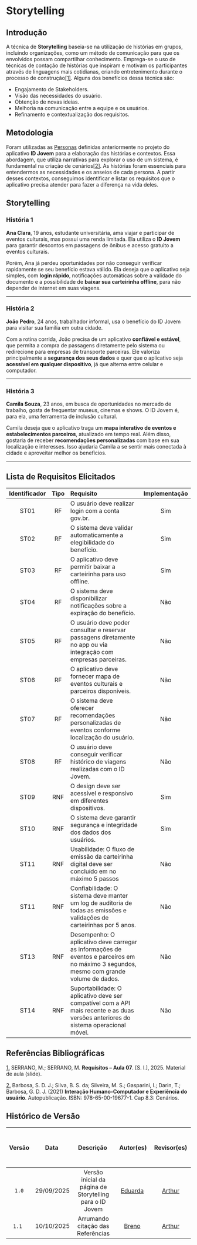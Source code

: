 # Storytelling

## Introdução

A técnica de **Storytelling** baseia-se na utilização de histórias em grupos, incluindo organizações, como um método de comunicação para que os envolvidos possam compartilhar conhecimento. Emprega-se o uso de técnicas de contação de histórias que inspiram e motivam os participantes através de linguagens mais cotidianas, criando entretenimento durante o processo de construção<a id="anchor_1" href="#QT1">[1]</a>. Alguns dos benefícios dessa técnica são:

* Engajamento de Stakeholders.
* Visão das necessidades do usuário.
* Obtenção de novas ideias.
* Melhoria na comunicação entre a equipe e os usuários.
* Refinamento e contextualização dos requisitos.

## Metodologia

Foram utilizadas as [Personas](./Definicao_de_Personas.md) definidas anteriormente no projeto do aplicativo **ID Jovem** para a elaboração das histórias e contextos. Essa abordagem, que utiliza narrativas para explorar o uso de um sistema, é fundamental na criação de cenários<a id="anchor_2" href="#QT2">[2]</a>. As histórias foram essenciais para entendermos as necessidades e os anseios de cada persona. A partir desses contextos, conseguimos identificar e listar os requisitos que o aplicativo precisa atender para fazer a diferença na vida deles.

## Storytelling

### História 1

**Ana Clara**, 19 anos, estudante universitária, ama viajar e participar de eventos culturais, mas possui uma renda limitada.
Ela utiliza o **ID Jovem** para garantir descontos em passagens de ônibus e acesso gratuito a eventos culturais.

Porém, Ana já perdeu oportunidades por não conseguir verificar rapidamente se seu benefício estava válido.
Ela deseja que o aplicativo seja simples, com **login rápido**, notificações automáticas sobre a validade do documento e a possibilidade de **baixar sua carteirinha offline**, para não depender de internet em suas viagens.

---

### História 2

**João Pedro**, 24 anos, trabalhador informal, usa o benefício do ID Jovem para visitar sua família em outra cidade.

Com a rotina corrida, João precisa de um aplicativo **confiável e estável**, que permita a compra de passagens diretamente pelo sistema ou redirecione para empresas de transporte parceiras.
Ele valoriza principalmente a **segurança dos seus dados** e quer que o aplicativo seja **acessível em qualquer dispositivo**, já que alterna entre celular e computador.

---

### História 3

**Camila Souza**, 23 anos, em busca de oportunidades no mercado de trabalho, gosta de frequentar museus, cinemas e shows.
O ID Jovem é, para ela, uma ferramenta de inclusão cultural.

Camila deseja que o aplicativo traga um **mapa interativo de eventos e estabelecimentos parceiros**, atualizado em tempo real. Além disso, gostaria de receber **recomendações personalizadas** com base em sua localização e interesses.
Isso ajudaria Camila a se sentir mais conectada à cidade e aproveitar melhor os benefícios.

---

## Lista de Requisitos Elicitados

| Identificador | Tipo | Requisito | Implementação |
| :--: | :--: | :-- | :--: |
| ST01 | RF | O usuário deve realizar login com a conta gov.br. | Sim |
| ST02 | RF | O sistema deve validar automaticamente a elegibilidade do benefício. | Sim |
| ST03 | RF | O aplicativo deve permitir baixar a carteirinha para uso offline. | Sim |
| ST04 | RF | O sistema deve disponibilizar notificações sobre a expiração do benefício. | Não |
| ST05 | RF | O usuário deve poder consultar e reservar passagens diretamente no app ou via integração com empresas parceiras. | Não |
| ST06 | RF | O aplicativo deve fornecer mapa de eventos culturais e parceiros disponíveis. | Não |
| ST07 | RF | O sistema deve oferecer recomendações personalizadas de eventos conforme localização do usuário. | Não |
| ST08 | RF | O usuário deve conseguir verificar histórico de viagens realizadas com o ID Jovem. | Não |
| ST09 | RNF | O design deve ser acessível e responsivo em diferentes dispositivos. | Sim |
| ST10 | RNF | O sistema deve garantir segurança e integridade dos dados dos usuários. | Sim |
| ST11 | RNF | Usabilidade: O fluxo de emissão da carteirinha digital deve ser concluído em no máximo 5 passos | Não |
| ST11 | RNF | Confiabilidade: O sistema deve manter um log de auditoria de todas as emissões e validações de carteirinhas por 5 anos. | Não |
| ST13 | RNF | Desempenho: O aplicativo deve carregar as informações de eventos e parceiros em no máximo 3 segundos, mesmo com grande volume de dados. | Não |
| ST14 | RNF | Suportabilidade: O aplicativo deve ser compatível com a API mais recente e as duas versões anteriores do sistema operacional móvel. | Não |

## Referências Bibliográficas

<p><a id="QT1" href="#anchor_1">1.</a> SERRANO, M.; SERRANO, M. <b>Requisitos – Aula 07</b>. [S. l.], 2025. Material de aula (slide).</p>
<p><a id="QT2" href="#anchor_2">2.</a> Barbosa, S. D. J.; Silva, B. S. da; Silveira, M. S.; Gasparini, I.; Darin, T.; Barbosa, G. D. J. (2021) <b>Interação Humano-Computador e Experiência do usuário</b>. Autopublicação. ISBN: 978-65-00-19677-1. Cap 8.3: Cenários.</p>

## Histórico de Versão
| Versão |    Data    |      Descrição       |                        Autor(es)                        |                       Revisor(es)                       |
| :----: | :--------: | :------------------: | :-----------------------------------------------------: | :-----------------------------------------------------: |
| `1.0` | 29/09/2025 | Versão inicial da página de Storytelling para o ID Jovem | [Eduarda](https://github.com/eduardar0) | [Arthur](https://github.com/) |
| `1.1`  | 10/10/2025 | Arrumando citação das Referências | [Breno](https://github.com/BrenoLteixeira) | [Arthur](https://github.com/) |
